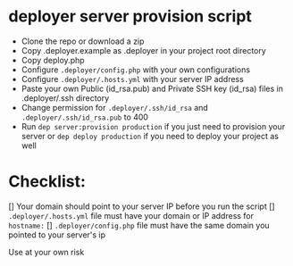# deployer server provision script

- Clone the repo or download a zip
- Copy .deployer.example as .deployer in your project root directory
- Copy deploy.php
- Configure `.deployer/config.php` with your own configurations
- Configure `.deployer/.hosts.yml` with your server IP address
- Paste your own Public (id_rsa.pub) and Private SSH key (id_rsa) files in .deployer/.ssh directory
- Change permission for `.deployer/.ssh/id_rsa` and `.deployer/.ssh/id_rsa.pub` to 400
- Run `dep server:provision production` if you just need to provision your server or `dep deploy production` if you need to deploy your project as well



# Checklist:
[] Your domain should point to your server IP before you run the script
[] `.deployer/.hosts.yml` file must have your domain or IP address for `hostname:` 
[] `.deployer/config.php` file must have the same domain you pointed to your server's ip


Use at your own risk
